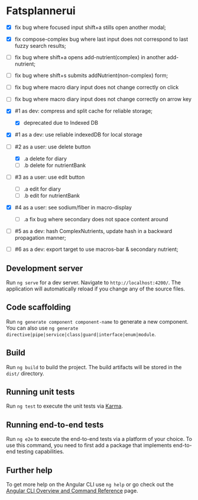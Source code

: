 # Fatsplannerui

- [X] fix bug where focused input shift+a stills open another modal;
- [X] fix compose-complex bug where last input does not correspond to last fuzzy search results;
- [ ] fix bug where shift+a opens add-nutrient(complex) in another add-nutrient;
- [ ] fix bug where shift+s submits addNutrient(non-complex) form;
- [ ] fix bug where macro diary input does not change correctly on click
- [ ] fix bug where macro diary input does not change correctly on arrow key
- [X] #1 as dev: compress and split cache for reliable storage;
  - [X] deprecated due to Indexed DB
- [X] #1 as a dev: use reliable indexedDB for local storage
- [ ] #2 as a user: use delete button
  - [X] .a delete for diary
  - [ ] .b delete for nutrientBank
- [ ] #3 as a user: use edit button
  - [ ] .a edit for diary
  - [ ] .b edit for nutrientBank
- [X] #4 as a user: see sodium/fiber in macro-display
  - [ ] .a fix bug where secondary does not space content around
- [ ] #5 as a dev: hash ComplexNutrients, update hash in a backward propagation manner;
- [ ] #6 as a dev: export target to use macros-bar & secondary nutrient;


 

## Development server

Run `ng serve` for a dev server. Navigate to `http://localhost:4200/`. The application will automatically reload if you change any of the source files.

## Code scaffolding

Run `ng generate component component-name` to generate a new component. You can also use `ng generate directive|pipe|service|class|guard|interface|enum|module`.

## Build

Run `ng build` to build the project. The build artifacts will be stored in the `dist/` directory.

## Running unit tests

Run `ng test` to execute the unit tests via [Karma](https://karma-runner.github.io).

## Running end-to-end tests

Run `ng e2e` to execute the end-to-end tests via a platform of your choice. To use this command, you need to first add a package that implements end-to-end testing capabilities.

## Further help

To get more help on the Angular CLI use `ng help` or go check out the [Angular CLI Overview and Command Reference](https://angular.io/cli) page.
